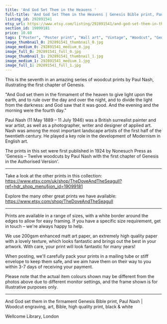 ```yaml
---
title: 'And God Set Them in the Heavens '
full-title: 'And God Set Them in the Heavens | Genesis Bible print, Paul Nash |  Woodcut engraving, art, Bible, high quality print, black & white'
listing_id: 292891541
etsy_url: https://www.etsy.com/listing/292891541/and-god-set-them-in-the-heavens-genesis?utm_source=site&utm_medium=api&utm_campaign=api
section_id: 19099181
price: 10.60
tags: ["Poster", "Poster print", "Wall art", "Vintage", "Woodcut", "Genesis", "Black and white", "Bible", "Paul Nash", "Engraving", "Creation", "Modern art", "High quality print"]
image_thumbnail_0: 292891541_thumbnail_0.jpg
image_medium_0: 292891541_medium_0.jpg
image_full_0: 292891541_full_0.jpg
image_thumbnail_1: 292891541_thumbnail_1.jpg
image_medium_1: 292891541_medium_1.jpg
image_full_1: 292891541_full_1.jpg
---
```

This is the seventh in an amazing series of woodcut prints by Paul Nash, illustrating the first chapter of Genesis.

&quot;And God set them in the firmament of the heaven to give light upon the earth, and to rule over the day and over the night, and to divide the light from the darkness: and God saw that it was good. And the evening and the morning were the fourth day.&quot;

Paul Nash (11 May 1889 – 11 July 1946) was a British surrealist painter and war artist, as well as a photographer, writer and designer of applied art. Nash was among the most important landscape artists of the first half of the twentieth century. He played a key role in the development of Modernism in English art.

The prints in this set were first published in 1924 by Nonesuch Press as &#39;Genesis – Twelve woodcuts by Paul Nash with the first chapter of Genesis in the Authorised Version&#39;.

---

Take a look at the other prints in this collection: https://www.etsy.com/uk/shop/TheDoveAndTheSeagull?ref=hdr_shop_menu§ion_id=19099181

Explore the many other great prints we have available: https://www.etsy.com/shop/TheDoveAndTheSeagull

---

Prints are available in a range of sizes, with a white border around the edges to allow for easy framing. If you have a specific size requirement, get in touch – we&#39;re always happy to help.

We use 200gsm enhanced matt art paper, an extremely high quality paper with a lovely texture, which looks fantastic and brings out the best in your artwork. With care, your print will look fantastic for many years!

When posting, we&#39;ll carefully pack your prints in a mailing tube or stiff envelope to keep them safe, and we aim have them on their way to you within 3-7 days of receiving your payment.

Please note that the actual item colours shown may be different from the photos above due to different monitor settings, and the frame shown is for illustrative purposes only.

---

And God set them in the firmament Genesis Bible print, Paul Nash |  Woodcut engraving, art, Bible, high quality print, black & white

Wellcome Library, London
